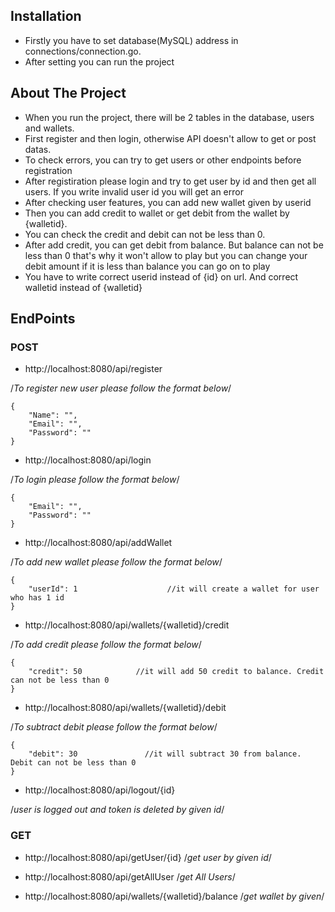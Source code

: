 ## Installation
- Firstly you have to set database(MySQL) address in connections/connection.go.
- After setting you can run the project


## About The Project
- When you run the project, there will be 2 tables in the database, users and wallets.
- First register and then login, otherwise API doesn't allow to get or post datas.
- To check errors, you can try to get users or other endpoints before registration
- After registiration please login and try to get user by id and then get all users. If you
  write invalid user id you will get an error
- After checking user features, you can add new wallet given by userid
- Then you can add credit to wallet or get debit from the wallet by {walletid}.
- You can check the credit and debit can not be less than 0.
- After add credit, you can get debit from balance. But balance can not be less than 0 that's why
  it won't allow to play but you can change your debit amount if it is less than balance you can go on to play
- You have to write correct userid instead of {id} on url. And correct walletid instead of {walletid}


## EndPoints

### POST
- http://localhost:8080/api/register

/*To register new user please follow the format below*/
```
{
    "Name": "",
    "Email": "",
    "Password": ""
}
```


- http://localhost:8080/api/login

/*To login please follow the format below*/
```
{
    "Email": "",
    "Password": ""
}
```

- http://localhost:8080/api/addWallet

/*To add new wallet please follow the format below*/
```
{
    "userId": 1                    //it will create a wallet for user who has 1 id
}
```

- http://localhost:8080/api/wallets/{walletid}/credit

/*To add credit please follow the format below*/
```
{
    "credit": 50            //it will add 50 credit to balance. Credit can not be less than 0
}
```


- http://localhost:8080/api/wallets/{walletid}/debit

/*To subtract debit please follow the format below*/
```
{
    "debit": 30               //it will subtract 30 from balance. Debit can not be less than 0
}
```

- http://localhost:8080/api/logout/{id}

/*user is logged out and token is deleted by given id*/

### GET


- http://localhost:8080/api/getUser/{id}        /*get user by given id*/

- http://localhost:8080/api/getAllUser        /*get All Users*/

- http://localhost:8080/api/wallets/{walletid}/balance     /*get wallet by given*/